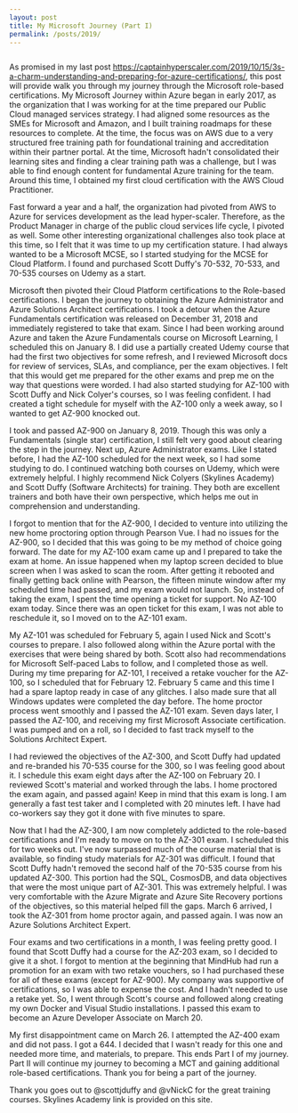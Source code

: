 ```yaml
---
layout: post
title: My Microsoft Journey (Part I)
permalink: /posts/2019/
---
```




<!-- wp:image {"id":86,"sizeSlug":"large"} -->
<figure class="wp-block-image size-large"><img src="https://captainhyperscaler.files.wordpress.com/2019/10/azure.png?w=284" alt="" class="wp-image-86"/></figure>
<!-- /wp:image -->

<!-- wp:paragraph -->
<p>As promised in my last post <a href="https://captainhyperscaler.com/2019/10/15/3s-a-charm-understanding-and-preparing-for-azure-certifications/">https://captainhyperscaler.com/2019/10/15/3s-a-charm-understanding-and-preparing-for-azure-certifications/</a>, this post will provide walk you through my journey through the Microsoft role-based certifications.  My Microsoft Journey within Azure began in early 2017, as the organization that I was working for at the time prepared our Public Cloud managed services strategy.  I had aligned some resources as the SMEs for Microsoft and Amazon, and I built training roadmaps for these resources to complete.  At the time, the focus was on AWS due to a very structured free training path for foundational training and accreditation within their partner portal.  At the time, Microsoft hadn't consolidated their learning sites and finding a clear training path was a challenge, but I was able to find enough content for fundamental Azure training for the team.  Around this time, I obtained my first cloud certification with the AWS Cloud Practitioner.</p>
<!-- /wp:paragraph -->

<!-- wp:paragraph -->
<p>Fast forward a year and a half, the organization had pivoted from AWS to Azure for services development as the lead hyper-scaler.  Therefore, as the Product Manager in charge of the public cloud services life cycle, I pivoted as well.  Some other interesting organizational challenges also took place at this time, so I felt that it was time to up my certification stature.  I had always wanted to be a Microsoft MCSE, so I started studying for the MCSE for Cloud Platform.  I found and purchased Scott Duffy's 70-532, 70-533, and 70-535 courses on Udemy as a start.</p>
<!-- /wp:paragraph -->

<!-- wp:paragraph -->
<p>Microsoft then pivoted their Cloud Platform certifications to the Role-based certifications.  I began the journey to obtaining the Azure Administrator and Azure Solutions Architect certifications.  I took a detour when the Azure Fundamentals certification was released on December 31, 2018 and immediately registered to take that exam.  Since I had been working around Azure and taken the Azure Fundamentals course on Microsoft Learning, I scheduled this on January 8.  I did use a partially created Udemy course that had the first two objectives for some refresh, and I reviewed Microsoft docs for review of services, SLAs, and compliance, per the exam objectives.  I felt that this would get me prepared for the other exams and prep me on the way that questions were worded.  I had also started studying for AZ-100 with Scott Duffy and Nick Colyer's courses, so I was feeling confident.  I had created a tight schedule for myself with the AZ-100 only a week away, so I wanted to get AZ-900 knocked out.  </p>
<!-- /wp:paragraph -->

<!-- wp:paragraph -->
<p>I took and passed AZ-900 on January 8, 2019.  Though this was only a Fundamentals (single star) certification, I still felt very good about clearing the step in the journey.  Next up, Azure Administrator exams.  Like I stated before, I had the AZ-100 scheduled for the next week, so I had some studying to do.  I continued watching both courses on Udemy, which were extremely helpful.  I highly recommend Nick Colyers (Skylines Academy) and Scott Duffy (Software Architects) for training.  They both are excellent trainers and both have their own perspective, which helps me out in comprehension and understanding.</p>
<!-- /wp:paragraph -->

<!-- wp:paragraph -->
<p>I forgot to mention that for the AZ-900, I decided to venture into utilizing the new home proctoring option through Pearson Vue.  I had no issues for the AZ-900, so I decided that this was going to be my method of choice going forward.  The date for my AZ-100 exam came up and I prepared to take the exam at home.  An issue happened when my laptop screen decided to blue screen when I was asked to scan the room.  After getting it rebooted and finally getting back online with Pearson, the fifteen minute window after my scheduled time had passed, and my exam would not launch.  So, instead of taking the exam, I spent the time opening a ticket for support.  No AZ-100 exam today.  Since there was an open ticket for this exam, I was not able to reschedule it, so I moved on to the AZ-101 exam.</p>
<!-- /wp:paragraph -->

<!-- wp:paragraph -->
<p>My AZ-101 was scheduled for February 5, again I used Nick and Scott's courses to prepare.  I also followed along within the Azure portal with the exercises that were being shared by both.  Scott also had recommendations for Microsoft Self-paced Labs to follow, and I completed those as well.  During my time preparing for AZ-101, I received a retake voucher for the AZ-100, so I scheduled that for February 12.  February 5 came and this time I had a spare laptop ready in case of any glitches.  I also made sure that all Windows updates were completed the day before.  The home proctor process went smoothly and I passed the AZ-101 exam.  Seven days later, I passed the AZ-100, and receiving my first Microsoft Associate certification.  I was pumped and on a roll, so I decided to fast track myself to the Solutions Architect Expert.</p>
<!-- /wp:paragraph -->

<!-- wp:paragraph -->
<p>I had reviewed the objectives of the AZ-300, and Scott Duffy had updated and re-branded his 70-535 course for the 300, so I was feeling good about it.  I schedule this exam eight days after the AZ-100 on February 20.  I reviewed Scott's material and worked through the labs.  I home proctored the exam again, and passed again!  Keep in mind that this exam is long.  I am generally a fast test taker and I completed with 20 minutes left.  I have had co-workers say they got it done with five minutes to spare.</p>
<!-- /wp:paragraph -->

<!-- wp:paragraph -->
<p>Now that I had the AZ-300, I am now completely addicted to the role-based certifications and I'm ready to move on to the AZ-301 exam.  I scheduled this for two weeks out.  I've now surpassed much of the course material that is available, so finding study materials for AZ-301 was difficult.  I found that Scott Duffy hadn't removed the second half of the 70-535 course from his updated AZ-300.  This portion had the SQL, CosmosDB, and data objectives that were the most unique part of AZ-301.  This was extremely helpful.  I was very comfortable with the Azure Migrate and Azure Site Recovery portions of the objectives, so this material helped fill the gaps.  March 6 arrived, I took the AZ-301 from home proctor again, and passed again.  I was now an Azure Solutions Architect Expert.</p>
<!-- /wp:paragraph -->

<!-- wp:paragraph -->
<p>Four exams and two certifications in a month, I was feeling pretty good.  I found that Scott Duffy had a course for the AZ-203 exam, so I decided to give it a shot.  I forgot to mention at the beginning that MindHub had run a promotion for an exam with two retake vouchers, so I had purchased these for all of these exams (except for AZ-900).  My company was supportive of certifications, so I was able to expense the cost.  And I hadn't needed to use a retake yet.  So, I went through Scott's course and followed along creating my own Docker and Visual Studio installations.  I passed this exam to become an Azure Developer Associate on March 20.  </p>
<!-- /wp:paragraph -->

<!-- wp:paragraph -->
<p>My first disappointment came on March 26.  I attempted the AZ-400 exam and did not pass.  I got a 644.  I decided that I wasn't ready for this one and needed more time, and materials, to prepare.  This ends Part I of my journey.  Part II will continue my journey to becoming a MCT and gaining additional role-based certifications.  Thank you for being a part of the journey.</p>
<!-- /wp:paragraph -->

<!-- wp:paragraph -->
<p>Thank you goes out to @scottjduffy and @vNickC for the great training courses.   Skylines Academy link is provided on this site.</p>
<!-- /wp:paragraph -->

<!-- wp:paragraph -->
<p></p>
<!-- /wp:paragraph -->
